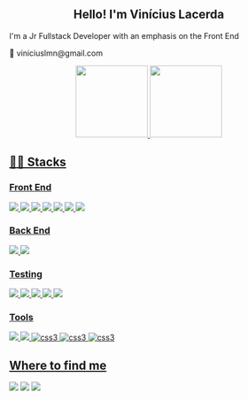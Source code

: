 <div align="center">
<h2>Hello! I'm Vinícius Lacerda </h2>
</div>

<div>
  <p> I'm a Jr Fullstack Developer with an emphasis on the Front End </p>
  <p> 📧 viniciuslmn@gmail.com </p>
</div>

<div align="center">
  <a href="https://github.com/ViniciusmnLacerda">
  <img height="130em" src="https://github-readme-stats.vercel.app/api?username=ViniciusmnLacerda&show_icons=true&theme=dracula&include_all_commits=true&count_private=true"/>
  <img height="130em" src="https://github-readme-stats.vercel.app/api/top-langs/?username=ViniciusmnLacerda&layout=compact&langs_count=7&theme=dracula"/>
<!--     <img heigh height="130em" src="https://github-readme-streak-stats.herokuapp.com/?user=ViniciusmnLacerda&theme=dark&fire=2FC18C&ring=2FC18C&background=1A1D21&currStreakLabel=2FC18C"/> -->
</div>


<h2> 👨‍💻 Stacks </h2>

<h3> Front End </h3>
<section>
  <img src="https://img.shields.io/badge/JavaScript-F7DF1E?style=for-the-badge&logo=javascript&logoColor=black" />
  <img src="https://img.shields.io/badge/React-20232A?style=for-the-badge&logo=react&logoColor=61DAFB" />
  <img src="https://img.shields.io/badge/HTML5-E34F26?style=for-the-badge&logo=html5&logoColor=white" />
  <img src="https://img.shields.io/badge/CSS3-1572B6?style=for-the-badge&logo=css3&logoColor=white" />
  <img src="https://img.shields.io/badge/React_Router-CA4245?style=for-the-badge&logo=react-router&logoColor=white" />
  <img src="https://img.shields.io/badge/Redux-593D88?style=for-the-badge&logo=redux&logoColor=white" />
  <img src="https://img.shields.io/badge/React_Hooks-43853D?style=for-the-badge&logo=react&logoColor=white" />
</section>

<h3> Back End </h3>
<section>
  <img src="https://img.shields.io/badge/MySQL-00000F?style=for-the-badge&logo=mysql&logoColor=white" />
   <img src="https://img.shields.io/badge/Nodejs-1572B6?style=for-the-badge&logo=Node.js&logoColor=white" />
</section>

<h3> Testing </h3>
<section>
  <img src="https://img.shields.io/badge/-TestingLibrary-%23E33332?style=for-the-badge&logo=testing-library&logoColor=white" />
  <img src="https://img.shields.io/badge/Jest-C21325?style=for-the-badge&logo=jest&logoColor=white" />
  <img src="https://img.shields.io/badge/Mocha-20232A?style=for-the-badge&logo=mocha&logoColor=61DAFB" />
  <img src="https://img.shields.io/badge/Chai-20232A?style=for-the-badge&logo=chai&logoColor=white" />
  <img src="https://img.shields.io/badge/Sinon-5849be?style=for-the-badge&logo=Sinon&logoColor=white"/>
</section>

<h3> Tools </h3>
<section>
  <img src="https://img.shields.io/badge/Docker-2CA5E0?style=for-the-badge&logo=docker&logoColor=white" />
  <img src="https://img.shields.io/badge/VScode-5849be?style=for-the-badge&logo=VisualStudio&logoColor=white"/>
  <img src="https://img.shields.io/badge/Trello-0052CC?style=for-the-badge&logo=trello&logoColor=white" alt="css3"/>
  <img src="https://img.shields.io/badge/git-%23F05033.svg?style=for-the-badge&logo=git&logoColor=white" alt="css3" />
  <img src="https://img.shields.io/badge/github-%23121011.svg?style=for-the-badge&logo=github&logoColor=white" alt="css3" />
</section>

<h2> Where to find me </h2>
<section> 
  <a href="https://www.instagram.com/viniciuslmn/" target="_blank"><img src="https://img.shields.io/badge/-Instagram-%23E4405F?style=for-the-badge&logo=instagram&logoColor=white" target="_blank"></a>
 	<a href="https://www.linkedin.com/in/viniciuslmn/" target="_blank"><img src="https://img.shields.io/badge/-LinkedIn-%230077B5?style=for-the-badge&logo=linkedin&logoColor=white" target="_blank"></a> 
 <a href="https://viniciuslacerda.vercel.app/" target="_blank"><img src="https://img.shields.io/badge/my_portfolio-000?style=for-the-badge&logo=ko-fi&logoColor=white" target="_blank"></a> 
</section>
